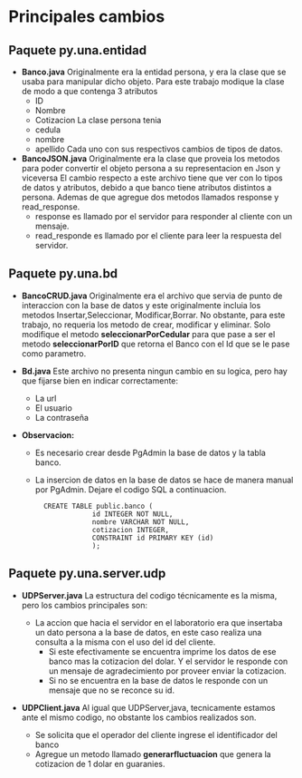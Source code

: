 # Principales cambios
## Paquete py.una.entidad
*  **Banco.java**
	Originalmente era la entidad persona, y era la clase que se usaba para manipular dicho objeto. Para este trabajo modique la clase de modo a que contenga 3 atributos
	* ID 
	* Nombre 
	* Cotizacion
La clase persona tenia 
	* cedula
	* nombre
	* apellido
Cada uno con sus respectivos cambios de tipos de datos.
* **BancoJSON.java**
Originalmente era la clase que proveia los metodos para poder convertir el objeto persona a su representacion en Json y viceversa
El cambio respecto a este archivo tiene que ver con lo tipos de datos y atributos, debido a que banco tiene atributos distintos a persona.
Ademas de que agregue dos metodos llamados response y read_response. 
	* response es llamado por el servidor para responder al cliente con un mensaje.
	* read_responde es llamado por el cliente para leer la respuesta del servidor.
## Paquete py.una.bd
* **BancoCRUD.java**
	Originalmente era el archivo que servia de punto de interaccion con la base de datos y este originalmente incluia los metodos Insertar,Seleccionar, Modificar,Borrar.
	No obstante, para este trabajo, no requeria los metodo de crear, modificar y eliminar. Solo modifique el metodo **seleccionarPorCedular** para que pase a ser el metodo **seleccionarPorID** que retorna el Banco con el Id que se le pase como parametro.


		

 * **Bd.java**
 Este archivo no presenta ningun cambio en su logica, pero hay que fijarse bien en indicar  correctamente:
	 * La url
	 * El usuario
	 * La contraseña
* **Observacion:** 
	* Es necesario crear desde PgAdmin la base de datos y la tabla banco.
	* La insercion de datos  en la base de datos se hace de manera manual por PgAdmin. Dejare el codigo SQL a continuacion.
	
			CREATE TABLE public.banco (
		                id INTEGER NOT NULL,
		                nombre VARCHAR NOT NULL,
		                cotizacion INTEGER,
		                CONSTRAINT id PRIMARY KEY (id)
		                );

		
## Paquete py.una.server.udp
* **UDPServer.java**
 La estructura del codigo técnicamente es la misma, pero los cambios principales son:
	* La accion que hacia el servidor en el laboratorio era que insertaba un dato persona a la base de datos, en este caso realiza una consulta a la misma con el uso del id del cliente. 
		 *	Si este efectivamente se encuentra imprime los datos  de ese banco mas la cotizacion del dolar. Y el servidor le responde con un mensaje de agradecimiento por proveer enviar la cotizacion.
		 *	Si no se encuentra en la base de datos le responde con un mensaje que no se reconce su id.

*  **UDPClient.java**
Al igual que UDPServer,java, tecnicamente estamos ante el mismo codigo, no obstante los cambios realizados son.
	* Se solicita que el operador del cliente ingrese el identificador del banco 
	* Agregue un metodo llamado **generarfluctuacion** que genera la cotizacion de 1 dolar en guaranies.

